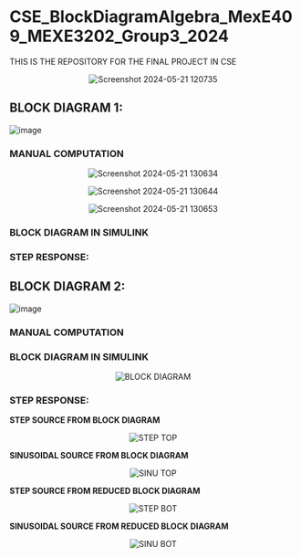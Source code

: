 # CSE_BlockDiagramAlgebra_MexE409_MEXE3202_Group3_2024
THIS IS THE REPOSITORY FOR THE FINAL PROJECT IN CSE

<div align="center">
  
![Screenshot 2024-05-21 120735](https://github.com/KanFudz/CSE_BlockDiagramAlgebra_MexE409_MEXE3202_Group3_2024/assets/157782959/9d0aee98-fc97-4e40-a146-eeff0db53069)

</div>

## BLOCK DIAGRAM 1: 
![image](https://github.com/KanFudz/CSE_BlockDiagramAlgebra_MexE409_MEXE3202_Group3_2024/assets/157684612/e3c19b5e-49a8-4336-8b6e-89f729e1df60)
<br>

### **MANUAL COMPUTATION**
<div align="center">
  
![Screenshot 2024-05-21 130634](https://github.com/KanFudz/CSE_BlockDiagramAlgebra_MexE409_MEXE3202_Group3_2024/assets/157782959/ac498554-1e60-4ee8-9f8c-068050de2dfc)

![Screenshot 2024-05-21 130644](https://github.com/KanFudz/CSE_BlockDiagramAlgebra_MexE409_MEXE3202_Group3_2024/assets/157782959/f299c954-837a-4a31-ac84-d748b647dd9d)

![Screenshot 2024-05-21 130653](https://github.com/KanFudz/CSE_BlockDiagramAlgebra_MexE409_MEXE3202_Group3_2024/assets/157782959/68cbd7a2-3b32-4abd-a198-10edf2cede8e)

</div>



### **BLOCK DIAGRAM IN SIMULINK**
<div align="center">
</div>

### **STEP RESPONSE:**

<div align="center">
</div>

## BLOCK DIAGRAM 2:
![image](https://github.com/KanFudz/CSE_BlockDiagramAlgebra_MexE409_MEXE3202_Group3_2024/assets/157684612/6e726fb5-249a-48e2-b895-ef0cd0a31694)

### **MANUAL COMPUTATION**
<div align="center">
</div>

### **BLOCK DIAGRAM IN SIMULINK**
<div align="center">
  
![BLOCK DIAGRAM](https://github.com/KanFudz/CSE_BlockDiagramAlgebra_MexE409_MEXE3202_Group3_2024/assets/157782959/2f10a5c0-6fd8-4245-9cf1-63ab3f4d6593)  

</div>

### **STEP RESPONSE:**

**STEP SOURCE FROM BLOCK DIAGRAM**
<div align="center">

![STEP TOP](https://github.com/KanFudz/CSE_BlockDiagramAlgebra_MexE409_MEXE3202_Group3_2024/assets/157782959/70bd0c25-3a90-48e9-aec0-0577ff3320a5)
  
</div>

**SINUSOIDAL SOURCE FROM BLOCK DIAGRAM**
<div align="center">

  ![SINU TOP](https://github.com/KanFudz/CSE_BlockDiagramAlgebra_MexE409_MEXE3202_Group3_2024/assets/157782959/f0d993de-9b1f-41b9-87c4-09b5cfe259ac)
  
</div>

**STEP SOURCE FROM REDUCED BLOCK DIAGRAM**
<div align="center">

  ![STEP BOT](https://github.com/KanFudz/CSE_BlockDiagramAlgebra_MexE409_MEXE3202_Group3_2024/assets/157782959/6d444a5f-d740-418d-b319-f7fccf1eb114)
  
</div>

**SINUSOIDAL SOURCE FROM REDUCED BLOCK DIAGRAM**
<div align="center">

  ![SINU BOT](https://github.com/KanFudz/CSE_BlockDiagramAlgebra_MexE409_MEXE3202_Group3_2024/assets/157782959/256854cf-93e9-47c9-96df-83bb58e264b3)
  
</div>

